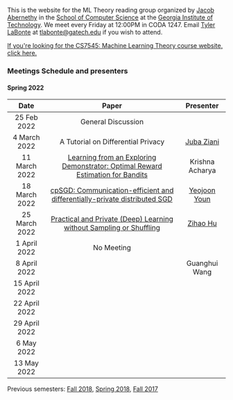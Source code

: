 This is the website for the ML Theory reading group organized by [Jacob Abernethy](https://www.cc.gatech.edu/~jabernethy9/) in the [School of Computer Science](https://www.scs.gatech.edu/) at the [Georgia Institute of Technology](http://www.gatech.edu/). We meet every Friday at 12:00PM in CODA 1247. Email [Tyler LaBonte](https://tyler-labonte.com) at <tlabonte@gatech.edu> if you wish to attend.

[If you're looking for the CS7545: Machine Learning Theory course website, click here.](./CS7545)

### Meetings Schedule and presenters

#### Spring 2022

| Date          | Paper                                                                                                              | Presenter                                                          |
| :-----------: | :----------------------------------------------------------------------------------------------------------------: | :----------------------------------------------------------------------: |
| 25 Feb 2022   | General Discussion                                                                                                 |                                                                          |
| 4 March 2022  | A Tutorial on Differential Privacy                                                                                 | [Juba Ziani](https://www.isye.gatech.edu/users/juba-ziani)       |
| 11 March 2022 | [Learning from an Exploring Demonstrator: Optimal Reward Estimation for Bandits](https://arxiv.org/abs/2106.14866) | Krishna Acharya                                                          |
| 18 March 2022 | [cpSGD: Communication-efficient and differentially-private distributed SGD](https://arxiv.org/abs/1805.10559)      | [Yeojoon Youn](https://www.linkedin.com/in/yeojoon-youn-84971b168) |
| 25 March 2022 | [Practical and Private (Deep) Learning without Sampling or Shuffling](https://arxiv.org/abs/2103.00039)            | [Zihao Hu](https://zihaohu.github.io/)                         |
| 1 April 2022  | No Meeting | |
| 8 April 2022  | | Guanghui Wang |
| 15 April 2022 | | |
| 22 April 2022 | | |
| 29 April 2022 | | |
| 6 May 2022    | | |
| 13 May 2022   | | |

Previous semesters: [Fall 2018](fall18), [Spring 2018](spring18), [Fall 2017](fall17)
